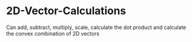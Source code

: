# 2D-Vector-Calculations
Can add, subtract, multiply, scale, calculate the dot product and calculate the convex combination of 2D vectors
